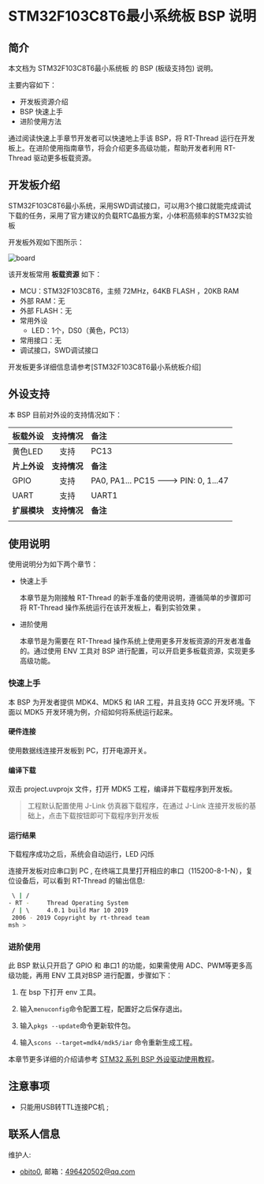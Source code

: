 # STM32F103C8T6最小系统板 BSP 说明

## 简介

本文档为 STM32F103C8T6最小系统板 的 BSP (板级支持包) 说明。

主要内容如下：

- 开发板资源介绍
- BSP 快速上手
- 进阶使用方法

通过阅读快速上手章节开发者可以快速地上手该 BSP，将 RT-Thread 运行在开发板上。在进阶使用指南章节，将会介绍更多高级功能，帮助开发者利用 RT-Thread 驱动更多板载资源。

## 开发板介绍

STM32F103C8T6最小系统，采用SWD调试接口，可以用3个接口就能完成调试下载的任务，采用了官方建议的负载RTC晶振方案，小体积高频率的STM32实验板

开发板外观如下图所示：

![board](figures/board2.png)

该开发板常用 **板载资源** 如下：

- MCU：STM32F103C8T6，主频 72MHz，64KB FLASH ，20KB RAM
- 外部 RAM：无
- 外部 FLASH：无
- 常用外设
  - LED：1个，DS0（黄色，PC13）
- 常用接口：无
- 调试接口，SWD调试接口

开发板更多详细信息请参考[STM32F103C8T6最小系统板介绍]

## 外设支持

本 BSP 目前对外设的支持情况如下：

| **板载外设**      | **支持情况** | **备注**                              |
| :----------------- | :----------: | :------------------------------------- |
| 	黄色LED		    |     支持      |       PC13                          |
| **片上外设**      | **支持情况** | **备注**                              |
| GPIO              |     支持     | PA0, PA1... PC15 ---> PIN: 0, 1...47 |
| UART              |     支持     | UART1                                |
| **扩展模块**      | **支持情况** | **备注**                              |
|     		       |              |                                      |

## 使用说明

使用说明分为如下两个章节：

- 快速上手

    本章节是为刚接触 RT-Thread 的新手准备的使用说明，遵循简单的步骤即可将 RT-Thread 操作系统运行在该开发板上，看到实验效果 。

- 进阶使用

    本章节是为需要在 RT-Thread 操作系统上使用更多开发板资源的开发者准备的。通过使用 ENV 工具对 BSP 进行配置，可以开启更多板载资源，实现更多高级功能。


### 快速上手

本 BSP 为开发者提供 MDK4、MDK5 和 IAR 工程，并且支持 GCC 开发环境。下面以 MDK5 开发环境为例，介绍如何将系统运行起来。

#### 硬件连接

使用数据线连接开发板到 PC，打开电源开关。

#### 编译下载

双击 project.uvprojx 文件，打开 MDK5 工程，编译并下载程序到开发板。

> 工程默认配置使用 J-Link 仿真器下载程序，在通过 J-Link 连接开发板的基础上，点击下载按钮即可下载程序到开发板

#### 运行结果

下载程序成功之后，系统会自动运行，LED 闪烁

连接开发板对应串口到 PC , 在终端工具里打开相应的串口（115200-8-1-N），复位设备后，可以看到 RT-Thread 的输出信息:

```bash
 \ | /
- RT -     Thread Operating System
 / | \     4.0.1 build Mar 10 2019
 2006 - 2019 Copyright by rt-thread team
msh >
```
### 进阶使用

此 BSP 默认只开启了 GPIO 和 串口1 的功能，如果需使用 ADC、PWM等更多高级功能，再用 ENV 工具对BSP 进行配置，步骤如下：

1. 在 bsp 下打开 env 工具。

2. 输入`menuconfig`命令配置工程，配置好之后保存退出。

3. 输入`pkgs --update`命令更新软件包。

4. 输入`scons --target=mdk4/mdk5/iar` 命令重新生成工程。

本章节更多详细的介绍请参考 [STM32 系列 BSP 外设驱动使用教程](../docs/STM32系列BSP外设驱动使用教程.md)。

## 注意事项

- 只能用USB转TTL连接PC机 ;

## 联系人信息

维护人:

-  [obito0](https://github.com/obito0), 邮箱：<496420502@qq.com>